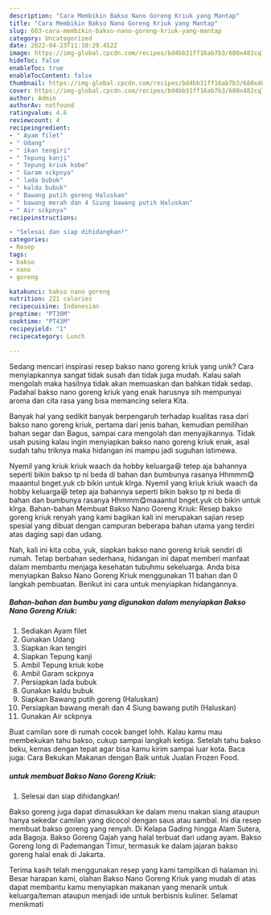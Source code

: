 ```yaml
---
description: "Cara Membikin Bakso Nano Goreng Kriuk yang Mantap"
title: "Cara Membikin Bakso Nano Goreng Kriuk yang Mantap"
slug: 603-cara-membikin-bakso-nano-goreng-kriuk-yang-mantap
category: Uncategorized
date: 2022-04-23T11:10:29.452Z
image: https://img-global.cpcdn.com/recipes/bd4bb31ff16ab7b3/680x482cq70/bakso-nano-goreng-kriuk-foto-resep-utama.jpg
hideToc: false
enableToc: true
enableTocContent: false
thumbnail: https://img-global.cpcdn.com/recipes/bd4bb31ff16ab7b3/680x482cq70/bakso-nano-goreng-kriuk-foto-resep-utama.jpg
cover: https://img-global.cpcdn.com/recipes/bd4bb31ff16ab7b3/680x482cq70/bakso-nano-goreng-kriuk-foto-resep-utama.jpg
author: Admin
authorAv: notfound
ratingvalue: 4.6
reviewcount: 4
recipeingredient:
- " Ayam filet"
- " Udang"
- " ikan tengiri"
- " Tepung kanji"
- " Tepung kriuk kobe"
- " Garam sckpnya"
- " lada bubuk"
- " kaldu bubuk"
- " Bawang putih goreng Haluskan"
- " bawang merah dan 4 Siung bawang putih Haluskan"
- " Air sckpnya"
recipeinstructions:

- "Selesai dan siap dihidangkan!"
categories:
- Resep
tags:
- bakso
- nano
- goreng

katakunci: bakso nano goreng 
nutrition: 221 calories
recipecuisine: Indonesian
preptime: "PT30M"
cooktime: "PT43M"
recipeyield: "1"
recipecategory: Lunch

---
```





Sedang mencari inspirasi resep bakso nano goreng kriuk yang unik? Cara menyiapkannya sangat tidak susah dan tidak juga mudah. Kalau salah mengolah maka hasilnya tidak akan memuaskan dan bahkan tidak sedap. Padahal bakso nano goreng kriuk yang enak harusnya sih mempunyai aroma dan cita rasa yang bisa memancing selera Kita.





Banyak hal yang sedikit banyak berpengaruh terhadap kualitas rasa dari bakso nano goreng kriuk, pertama dari jenis bahan, kemudian pemilihan bahan segar dan Bagus, sampai cara mengolah dan menyajikannya. Tidak usah pusing kalau ingin menyiapkan bakso nano goreng kriuk enak,      asal sudah tahu triknya maka hidangan ini mampu jadi suguhan istimewa.














Nyemil yang kriuk kriuk waach da hobby keluarga😆 tetep aja bahannya seperti bikin bakso tp ni beda di bahan dan bumbunya rasanya Hhmmm😋maaantul bnget.yuk cb bikin untuk klrga. Nyemil yang kriuk kriuk waach da hobby keluarga😆 tetep aja bahannya seperti bikin bakso tp ni beda di bahan dan bumbunya rasanya Hhmmm😋maaantul bnget.yuk cb bikin untuk klrga. Bahan-bahan Membuat Bakso Nano Goreng Kriuk: Resep bakso goreng kriuk renyah yang kami bagikan kali ini merupakan sajian resep spesial yang dibuat dengan campuran beberapa bahan utama yang terdiri atas daging sapi dan udang.






Nah, kali ini kita coba, yuk, siapkan bakso nano goreng kriuk sendiri di rumah. Tetap berbahan sederhana, hidangan ini dapat memberi manfaat dalam membantu menjaga kesehatan tubuhmu sekeluarga. Anda bisa menyiapkan Bakso Nano Goreng Kriuk menggunakan 11 bahan dan 0 langkah pembuatan. Berikut ini cara untuk menyiapkan hidangannya.

<!--inarticleads1-->

##### Bahan-bahan dan bumbu yang digunakan dalam menyiapkan Bakso Nano Goreng Kriuk:

1. Sediakan  Ayam filet
1. Gunakan  Udang
1. Siapkan  ikan tengiri
1. Siapkan  Tepung kanji
1. Ambil  Tepung kriuk kobe
1. Ambil  Garam sckpnya
1. Persiapkan  lada bubuk
1. Gunakan  kaldu bubuk
1. Siapkan  Bawang putih goreng (Haluskan)
1. Persiapkan  bawang merah dan 4 Siung bawang putih (Haluskan)
1. Gunakan  Air sckpnya


Buat camilan sore di rumah cocok banget lohh. Kalau kamu mau membekukan tahu bakso, cukup sampai langkah ketiga. Setelah tahu bakso beku, kemas dengan tepat agar bisa kamu kirim sampai luar kota. Baca juga: Cara Bekukan Makanan dengan Baik untuk Jualan Frozen Food. 

<!--inarticleads2-->

#####  untuk membuat Bakso Nano Goreng Kriuk:


1. Selesai dan siap dihidangkan!

Bakso goreng juga dapat dimasukkan ke dalam menu makan siang ataupun hanya sekedar camilan yang dicocol dengan saus atau sambal. Ini dia resep membuat bakso goreng yang renyah. Di Kelapa Gading hingga Alam Sutera, ada Bagoja. Bakso Goreng Gajah yang halal terbuat dari udang ayam. Bakso Goreng Iong di Pademangan Timur, termasuk ke dalam jajaran bakso goreng halal enak di Jakarta. 

Terima kasih telah menggunakan resep yang kami tampilkan di halaman ini. Besar harapan kami, olahan Bakso Nano Goreng Kriuk yang mudah di atas dapat membantu kamu menyiapkan makanan yang menarik untuk keluarga/teman ataupun menjadi ide untuk berbisnis kuliner. Selamat menikmati

